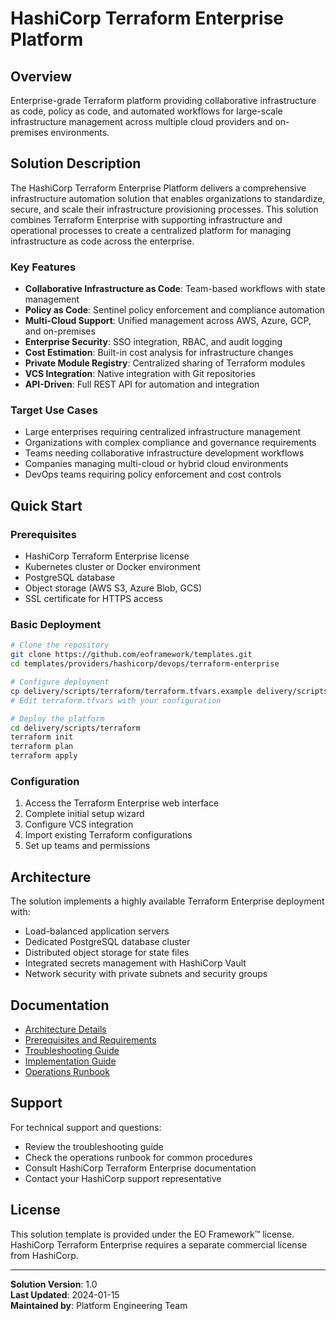 # HashiCorp Terraform Enterprise Platform

## Overview
Enterprise-grade Terraform platform providing collaborative infrastructure as code, policy as code, and automated workflows for large-scale infrastructure management across multiple cloud providers and on-premises environments.

## Solution Description
The HashiCorp Terraform Enterprise Platform delivers a comprehensive infrastructure automation solution that enables organizations to standardize, secure, and scale their infrastructure provisioning processes. This solution combines Terraform Enterprise with supporting infrastructure and operational processes to create a centralized platform for managing infrastructure as code across the enterprise.

### Key Features
- **Collaborative Infrastructure as Code**: Team-based workflows with state management
- **Policy as Code**: Sentinel policy enforcement and compliance automation
- **Multi-Cloud Support**: Unified management across AWS, Azure, GCP, and on-premises
- **Enterprise Security**: SSO integration, RBAC, and audit logging
- **Cost Estimation**: Built-in cost analysis for infrastructure changes
- **Private Module Registry**: Centralized sharing of Terraform modules
- **VCS Integration**: Native integration with Git repositories
- **API-Driven**: Full REST API for automation and integration

### Target Use Cases
- Large enterprises requiring centralized infrastructure management
- Organizations with complex compliance and governance requirements
- Teams needing collaborative infrastructure development workflows
- Companies managing multi-cloud or hybrid cloud environments
- DevOps teams requiring policy enforcement and cost controls

## Quick Start

### Prerequisites
- HashiCorp Terraform Enterprise license
- Kubernetes cluster or Docker environment
- PostgreSQL database
- Object storage (AWS S3, Azure Blob, GCS)
- SSL certificate for HTTPS access

### Basic Deployment
```bash
# Clone the repository
git clone https://github.com/eoframework/templates.git
cd templates/providers/hashicorp/devops/terraform-enterprise

# Configure deployment
cp delivery/scripts/terraform/terraform.tfvars.example delivery/scripts/terraform/terraform.tfvars
# Edit terraform.tfvars with your configuration

# Deploy the platform
cd delivery/scripts/terraform
terraform init
terraform plan
terraform apply
```

### Configuration
1. Access the Terraform Enterprise web interface
2. Complete initial setup wizard
3. Configure VCS integration
4. Import existing Terraform configurations
5. Set up teams and permissions

## Architecture
The solution implements a highly available Terraform Enterprise deployment with:
- Load-balanced application servers
- Dedicated PostgreSQL database cluster
- Distributed object storage for state files
- Integrated secrets management with HashiCorp Vault
- Network security with private subnets and security groups

## Documentation
- [Architecture Details](docs/architecture.md)
- [Prerequisites and Requirements](docs/prerequisites.md)
- [Troubleshooting Guide](docs/troubleshooting.md)
- [Implementation Guide](delivery/implementation-guide.md)
- [Operations Runbook](delivery/operations-runbook.md)

## Support
For technical support and questions:
- Review the troubleshooting guide
- Check the operations runbook for common procedures
- Consult HashiCorp Terraform Enterprise documentation
- Contact your HashiCorp support representative

## License
This solution template is provided under the EO Framework™ license. HashiCorp Terraform Enterprise requires a separate commercial license from HashiCorp.

---
**Solution Version**: 1.0  
**Last Updated**: 2024-01-15  
**Maintained by**: Platform Engineering Team
